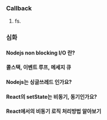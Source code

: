 ### Callback

1. fs.

### 심화

#### Nodejs non blocking I/O 란?

#### 콜스택, 이벤트 루프, 메세지 큐

#### Nodejs는 싱글쓰레드 인가요?

#### React의 setState는 비동기, 동기인가요?

#### React에서의 비동기 로직 처리방법 알아보기
